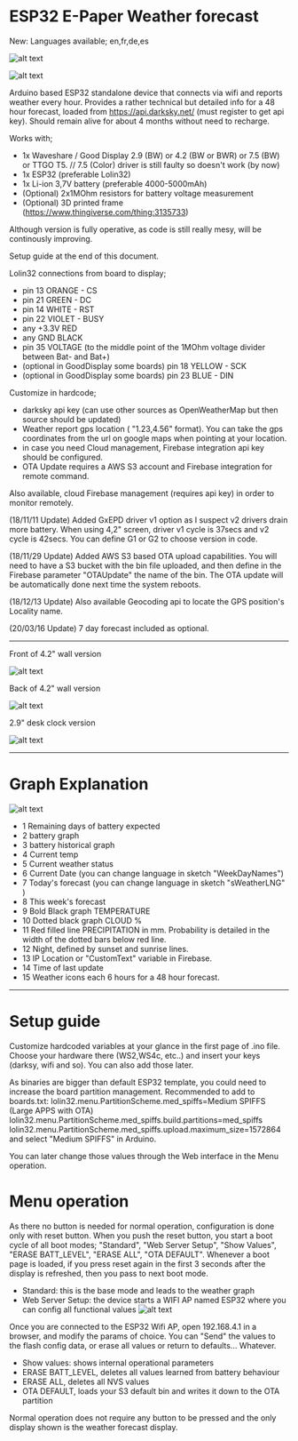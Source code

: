 # ESP32 E-Paper Weather forecast

New: Languages available; en,fr,de,es

 ![alt text](https://cdn.thingiverse.com/renders/75/d6/a7/d1/de/2b9d35bfe5607057e232901f3cf53377_preview_featured.jpg)
  
 ![alt text](https://cdn.thingiverse.com/renders/0d/a7/f2/06/e1/801294e4b230b225e4222f602e4dcfab_preview_featured.jpg)

Arduino based ESP32 standalone device that connects via wifi and reports weather every hour. 
Provides a rather technical but detailed info for a 48 hour forecast, loaded from https://api.darksky.net/ (must register to get api key).
Should remain alive for about 4 months without need to recharge.

Works with;
- 1x Waveshare / Good Display 2.9 (BW) or 4.2 (BW or BWR) or 7.5 (BW) or TTGO T5.  // 7.5 (Color) driver is still faulty so doesn't work (by now)
- 1x ESP32 (preferable Lolin32)
- 1x Li-ion 3,7V battery (preferable 4000-5000mAh)
- (Optional) 2x1MOhm resistors for battery voltage measurement 
- (Optional) 3D printed frame (https://www.thingiverse.com/thing:3135733)

Although version is fully operative, as code is still really mesy, will be continously improving. 

Setup guide at the end of this document.

Lolin32 connections from board to display;
  - pin 13 ORANGE - CS
  - pin 21 GREEN -  DC
  - pin 14 WHITE -  RST
  - pin 22 VIOLET - BUSY
  - any +3.3V RED
  - any GND BLACK
  - pin 35 VOLTAGE (to the middle point of the 1MOhm voltage divider between Bat- and Bat+)
  - (optional in GoodDisplay some boards) pin 18 YELLOW - SCK
  - (optional in GoodDisplay some boards) pin 23 BLUE   - DIN

Customize in hardcode;
- darksky api key (can use other sources as OpenWeatherMap but then source should be updated) 
- Weather report gps location ( "1.23,4.56" format). You can take the gps coordinates from the url on google maps when pointing at your location.
- in case you need Cloud management, Firebase integration api key should be configured.
- OTA Update requires a AWS S3 account and Firebase integration for remote command.

Also available, cloud Firebase management (requires api key) in order to monitor remotely.

(18/11/11 Update) Added GxEPD driver v1 option as I suspect v2 drivers drain more battery. When using 4,2" screen, driver v1 cycle is 37secs and v2 cycle is 42secs. You can define G1 or G2 to choose version in code.

(18/11/29 Update) Added AWS S3 based OTA upload capabilities. You will need to have a S3 bucket with the bin file uploaded, and then define in the Firebase parameter "OTAUpdate" the name of the bin. The OTA update will be automatically done next time the system reboots.

(18/12/13 Update) Also available Geocoding api to locate the GPS position's Locality name.

(20/03/16 Update) 7 day forecast included as optional. 

--------------------------------------------------------------------------------------------------

Front of 4.2" wall version

 ![alt text](https://cdn.thingiverse.com/renders/2c/d5/12/57/fd/295a45b2040e32851cf271885126ecfc_preview_featured.jpg)


Back of 4.2" wall version

 ![alt text](https://cdn.thingiverse.com/renders/24/4b/11/8f/45/ce7e6c3ffa647b41647d48f9c0e5ab42_preview_featured.jpg)

2.9" desk clock version
 
 ![alt text](https://cdn.thingiverse.com/renders/f1/64/9d/ed/0b/6ec0a79d41489d84fe7ac521ba54bc00_preview_featured.jpg)
 
--------------------------------------------------------------------------------------------------

# Graph Explanation
 
  ![alt text](https://cdn.thingiverse.com/renders/4b/1e/79/44/a6/c7bf283a9247fa44293110c41f7d9472_preview_featured.jpg)
 
 - 1  Remaining days of battery expected
 - 2  battery graph
 - 3  battery historical graph
 - 4  Current temp
 - 5  Current weather status
 - 6  Current Date (you can change language in sketch "WeekDayNames")
 - 7  Today's forecast (you can change language in sketch "sWeatherLNG" )
 - 8  This week's forecast
 - 9  Bold Black graph TEMPERATURE
 - 10  Dotted black graph CLOUD %
 - 11  Red filled line PRECIPITATION in mm. Probability is detailed in the width of the dotted bars below red line.
 - 12  Night, defined by sunset and sunrise lines.
 - 13  IP Location or "CustomText" variable in Firebase.
 - 14  Time of last update
 - 15  Weather icons each 6 hours for a 48 hour forecast.

--------------------------------------------------------------------------------------------------

# Setup guide

 Customize hardcoded variables at your glance in the first page of .ino file. Choose your hardware there (WS2,WS4c, etc..) and insert your keys (darksy, wifi and so). You can also add those later.
 
 As binaries are bigger than default ESP32 template, you could need to increase the board partition management. Recommended to add to boards.txt:
     lolin32.menu.PartitionScheme.med_spiffs=Medium SPIFFS (Large APPS with OTA)
     lolin32.menu.PartitionScheme.med_spiffs.build.partitions=med_spiffs
     lolin32.menu.PartitionScheme.med_spiffs.upload.maximum_size=1572864
and select "Medium SPIFFS" in Arduino.

You can later change those values through the Web interface in the Menu operation.

# Menu operation
 As there no button is needed for normal operation, configuration is done only with reset button. When you push the reset button, you start a boot cycle of all boot modes; "Standard", "Web Server Setup", "Show Values", "ERASE BATT_LEVEL", "ERASE ALL", "OTA DEFAULT". Whenever a boot page is loaded, if you press reset again in the first 3 seconds after the display is refreshed, then you pass to next boot mode.
  - Standard: this is the base mode and leads to the weather graph
  - Web Server Setup: the device starts a WIFI AP named ESP32 where you can config all functional values
  ![alt text](https://cdn.thingiverse.com/renders/7c/04/ed/43/20/6e7861f0293c0accbaed000fc4c5679e_preview_featured.jpg)
   
   Once you are connected to the ESP32 Wifi AP, open 192.168.4.1 in a browser, and modify the params of choice. You can "Send" the values to the flash config data, or erase all values or return to defaults... Whatever.
  - Show values: shows internal operational parameters
  - ERASE BATT_LEVEL, deletes all values learned from battery behaviour
  - ERASE ALL, deletes all NVS values
  - OTA DEFAULT, loads your S3 default bin and writes it down to the OTA partition

Normal operation does not require any button to be pressed and the only display shown is the weather forecast display.
